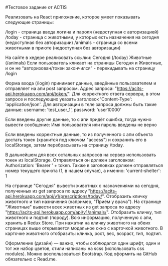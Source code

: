 #Тестовое задание от ACTIS

Реализовать на React приложение, которое умеет показывать следующие страницы:

/login - страница ввода логина и пароля (недоступная с авторизацией)
/today - страница с животными, у которых есть назначения на сегодня (недоступная без авторизации)
/animals - страница со всеми животными в приюте (недоступная без авторизации)

На сайте в хедере реализовать ссылки:
Сегодня (/today)
Животные (/animals)
Если пользователь кликает на страницы Сегодня и Животные, и он не “авторизован/токен закончился” - перекидывать на страницу /login

Форма входа (/login) принимает данные, введённые пользователем и отправляет на апи post запросом. Адрес запроса: "https://acits-api.herokuapp.com/api/token/". Для корректного ответа сервера, в этом запросе и последующих указать заголовок 'Content-Type': 'application/json'. Для авторизации в теле запроса должны быть такие данные:
username: 'test_user_1',
password: 'user10000'

Если введены другие данные, то с апи придёт ошибка, тогда нужно вывести сообщение:
Имя пользователя или пароль введены не верно

Если введены корректные данные, то из полученного с апи объекта достать токен (хранится под ключом "access") и сохранить его в localStorage, затем перебрасывать на страницу /today.

В дальнейшем для всех остальных запросов на сервер использовать токен из localStorage. Отправляться он должен заголовком: Authorization: 'Bearer ' + token. Также в заголовках должен отправляться номер текущего приюта (1, в нашем случае), а именно: 'current-shelter': 1

На странице "Сегодня" вывести животных с назначениями на сегодня, полученных из get запроса по адресу "https://acits-api.herokuapp.com/api/v1/prescriptions/today/". Отобразить кличку животного и тип назначения (например, "Приём у врача").
На странице "Животные" вывести всех животных из get запроса по адресу "https://acits-api.herokuapp.com/api/v1/animals/". Отобразить кличку, тип животного и подтип (породу).
Всю информацию, полученную с апи, хранить в Redux Store.
При нажатии на кличку животного на обеих страницах выше открывается модальное окно с карточкой животного. В карточке животного отобразить: кличка, рост, вес, возраст, тип, подтип.

Оформление (дизайн) — важно, чтобы соблюдался один шрифт, один и тот же набор цветов, стили написаны на scss (использовать css modules). Можно воспользоваться Bootstrap.
Код оформить на GitHub обязательно с Read.me.
